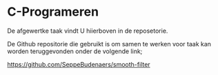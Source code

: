# C-Programeren

De afgewertke taak vindt U hiierboven in de reposetorie.

De Github repositorie die gebruikt is om samen te werken voor taak kan worden teruggevonden onder de volgende link;

https://github.com/SeppeBudenaers/smooth-filter
